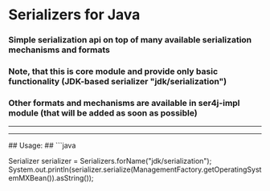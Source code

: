 # Serializers for Java #

### Simple serialization api on top of many available serialization mechanisms and formats ###
### Note, that this is core module and provide only basic functionality (JDK-based serializer "jdk/serialization") ###
### Other formats and mechanisms are available in ser4j-impl module (that will be added as soon as possible) ###
<hr /><hr />
## Usage: ##
```java

Serializer serializer = Serializers.forName("jdk/serialization");
System.out.println(serializer.serialize(ManagementFactory.getOperatingSystemMXBean()).asString());

```